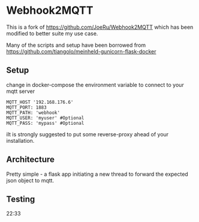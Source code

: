 # Webhook2MQTT
This is a fork of https://github.com/JoeRu/Webhook2MQTT which has been modified to better suite my use case.

Many of the scripts and setup have been borrowed from https://github.com/tiangolo/meinheld-gunicorn-flask-docker

## Setup
change in docker-compose the environment variable to connect to your mqtt server
```docker-compose
MQTT_HOST '192.168.176.6'
MQTT_PORT: 1883
MQTT_PATH: 'webhook'
MQTT_USER: 'myuser' #Optional
MQTT_PASS: 'mypass' #Optional
```

iIt is strongly suggested to put some reverse-proxy ahead of your installation. 

## Architecture

Pretty simple - a flask app initiating a new thread to forward the expected json object to mqtt.


## Testing
22:33